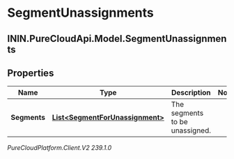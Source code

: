 # SegmentUnassignments

## ININ.PureCloudApi.Model.SegmentUnassignments

## Properties

|Name | Type | Description | Notes|
|------------ | ------------- | ------------- | -------------|
| **Segments** | [**List&lt;SegmentForUnassignment&gt;**](SegmentForUnassignment) | The segments to be unassigned. | |



_PureCloudPlatform.Client.V2 239.1.0_
